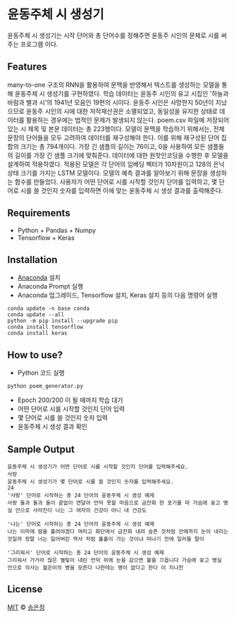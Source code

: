 # 윤동주체 시 생성기
윤동주체 시 생성기는 시작 단어와 총 단어수를 정해주면 윤동주 시인의 문체로 시를 써주는 프로그램 이다.

## Features
many-to-one 구조의 RNN을 활용하여 문맥을 반영해서 텍스트를 생성하는 모델을 통해 윤동주체 시 생성기를 구현하였다.
학습 데이터는 윤동주 시인의 유고 시집인 '하늘과 바람과 별과 시'의 1941년 모음인 19편의 시이다.
윤동주 시인은 사망한지 50년이 지났으므로 윤동주 시인의 시에 대한 저작재산권은 소멸되었고, 동일성을 유지한 상태로 데이터를 활용하는 경우에는 법적인 문제가 발생되지 않는다.
poem.csv 파일에 저장되어 있는 시 제목 및 본문 데이터는 총 223행이다.
모델이 문맥을 학습하기 위해서는, 전체 문장의 단어들을 모두 고려하여 데이터를 재구성해야 한다.
이를 위해 재구성된 단어 집합의 크기는 총 794개이다.
가장 긴 샘플의 길이는 76이고, 0을 사용하여 모든 샘플들의 길이를 가장 긴 샘플 크기에 맞춰준다.
데이터에 대한 원핫인코딩을 수행한 후 모델을 설계하여 적용하였다.
적용된 모델은 각 단어의 임베딩 벡터가 10차원이고 128의 은닉 상태 크기를 가지는 LSTM 모델이다.
모델의 예측 결과를 알아보기 위해 문장을 생성하는 함수를 만들었다.
사용자가 어떤 단어로 시를 시작할 것인지 단어를 입력하고, 몇 단어로 시를 쓸 것인지 숫자를 입력하면
이에 맞는 윤동주체 시 생성 결과를 출력해준다.

## Requirements
- Python + Pandas + Numpy
- Tensorflow + Keras

## Installation
- [Anaconda](https://www.anaconda.com/) 설치
- Anaconda Prompt 실행
- Anaconda 업그레이드, Tensorflow 설치, Keras 설치 등의 다음 명령어 실행
```
conda update -n base conda
conda update --all
python -m pip install --upgrade pip
conda install tensorflow
conda install keras
```

## How to use?
- Python 코드 실행
```
python poem_generator.py
```
- Epoch 200/200 이 될 때까지 학습 대기
- 어떤 단어로 시를 시작할 것인지 단어 입력
- 몇 단어로 시를 쓸 것인지 숫자 입력
- 윤동주체 시 생성 결과 확인

## Sample Output
```
윤동주체 시 생성기가 어떤 단어로 시를 시작할 것인지 단어를 입력해주세요.
사랑
윤동주체 시 생성기가 몇 단어로 시를 쓸 것인지 숫자를 입력해주세요.
24
'사랑' 단어로 시작하는 총 24 단어의 윤동주체 시 생성 예제
사랑 돌과 돌과 돌이 끝없이 연달아 언덕 못할 마음으로 금잔화 한 포기를 따 가슴에 꽂고 병실 안으로 사라진다 나는 그 여자의 건강이 아니 내 건강도
```
```
'나는' 단어로 시작하는 총 24 단어의 윤동주체 시 생성 예제
나는 이마에 땀을 흘려야겠다 여미고 화단에서 금잔화 내려 슬픈 것처럼 안에까지 눈이 내리는 것일까 정말 너는 잃어버린 역사 처럼 홀홀이 가는 것이냐 떠나기 전에 일러둘 말이
```
```
'그리워서' 단어로 시작하는 총 24 단어의 윤동주체 시 생성 예제
그리워서 가거라 많은 별빛이 내린 언덕 위에 눈을 감으면 불을 끄옵니다 가슴에 꽂고 병실 안으로 의사는 젊은이의 병을 모른다 나한테는 병이 없다고 한다 이 지나친
```

## License
[MIT](https://choosealicense.com/licenses/mit/) © [송은정](http://songej.com/)
